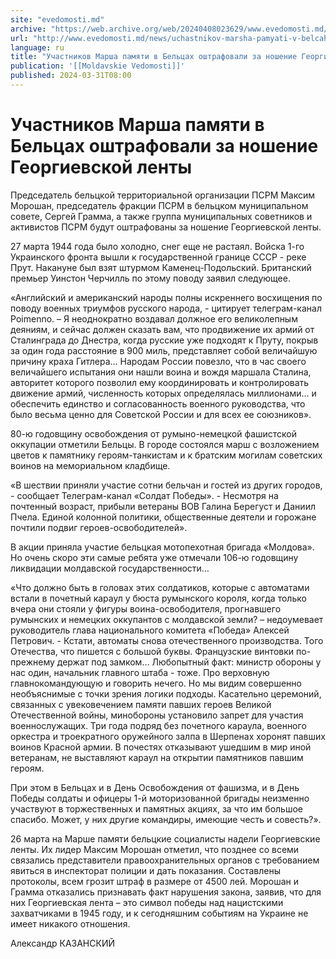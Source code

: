 ```yaml
---
site: "evedomosti.md"
archive: "https://web.archive.org/web/20240408023629/www.evedomosti.md/news/uchastnikov-marsha-pamyati-v-belcah-oshtrafovali-za-noshenie"
url: "http://www.evedomosti.md/news/uchastnikov-marsha-pamyati-v-belcah-oshtrafovali-za-noshenie"
language: ru
title: "Участников Марша памяти в Бельцах оштрафовали за ношение Георгиевской ленты"
publication: '[[Moldavskie Vedomosti]]'
published: 2024-03-31T08:00
---
```


# Участников Марша памяти в Бельцах оштрафовали за ношение Георгиевской ленты

Председатель бельцкой территориальной организации ПСРМ Максим Морошан, председатель фракции ПСРМ в бельцком муниципальном совете, Сергей Грамма, а также группа муниципальных советников и активистов ПСРМ будут оштрафованы за ношение Георгиевской ленты.

27 марта 1944 года было холодно, снег еще не растаял. Войска 1-го Украинского фронта вышли к государственной границе СССР - реке Прут. Накануне был взят штурмом Каменец-Подольский. Британский премьер Уинстон Черчилль по этому поводу заявил следующее.

«Английский и американский народы полны искреннего восхищения по поводу военных триумфов русского народа, - цитирует телеграм-канал Рoimenno. – Я неоднократно воздавал должное его великолепным деяниям, и сейчас должен сказать вам, что продвижение их армий от Сталинграда до Днестра, когда русские уже подходят к Пруту, покрыв за один года расстояние в 900 миль, представляет собой величайшую причину краха Гитлера… Народам России повезло, что в час своего величайшего испытания они нашли воина и вождя маршала Сталина, авторитет которого позволил ему координировать и контролировать движение армий, численность которых определялась миллионами… и обеспечить единство и согласованность военного руководства, что было весьма ценно для Советской России и для всех ее союзников».

80-ю годовщину освобождения от румыно-немецкой фашистской оккупации отметили Бельцы. В городе состоялся марш с возложением цветов к памятнику героям-танкистам и к братским могилам советских воинов на мемориальном кладбище.

«В шествии приняли участие сотни бельчан и гостей из других городов, - сообщает Телеграм-канал «Солдат Победы». - Несмотря на почтенный возраст, прибыли ветераны ВОВ Галина Берегуст и Даниил Пчела. Единой колонной политики, общественные деятели и горожане почтили подвиг героев-освободителей».

В акции приняла участие бельцкая мотопехотная бригада «Молдова». Но очень скоро эти самые ребята уже отмечали 106-ю годовщину ликвидации молдавской государственности…

«Что должно быть в головах этих солдатиков, которые с автоматами встали в почетный караул у бюста румынского короля, когда только вчера они стояли у фигуры воина-освободителя, прогнавшего румынских и немецких оккупантов с молдавской земли? – недоумевает руководитель глава национального комитета «Победа» Алексей Петрович. - Кстати, автоматы снова отечественного производства. Того Отечества, что пишется с большой буквы. Французские винтовки по-прежнему держат под замком… Любопытный факт: министр обороны у нас один, начальник главного штаба - тоже. Про верховную главнокомандующую и говорить нечего. Но мы видим совершенно необъяснимые с точки зрения логики подходы. Касательно церемоний, связанных с увековечением памяти павших героев Великой Отечественной войны, минобороны установило запрет для участия военнослужащих. Три года подряд без почетного караула, военного оркестра и троекратного оружейного залпа в Шерпенах хоронят павших воинов Красной армии. В почестях отказывают ушедшим в мир иной ветеранам, не выставляют караул на открытии памятников павшим героям.

При этом в Бельцах и в День Освобождения от фашизма, и в День Победы солдаты и офицеры 1-й моторизованной бригады неизменно участвуют в торжественных и памятных акциях, за что им большое спасибо. Может, у них другие командиры, имеющие честь и совесть?».

26 марта на Марше памяти бельцкие социалисты надели Георгиевские ленты. Их лидер Максим Морошан отметил, что позднее со всеми связались представители правоохранительных органов с требованием явиться в инспекторат полиции и дать показания. Составлены протоколы, всем грозит штраф в размере от 4500 лей. Морошан и Грамма отказались признавать факт нарушения закона, заявив, что для них Георгиевская лента – это символ победы над нацистскими захватчиками в 1945 году, и к сегодняшним событиям на Украине не имеет никакого отношения.

Александр КАЗАНСКИЙ